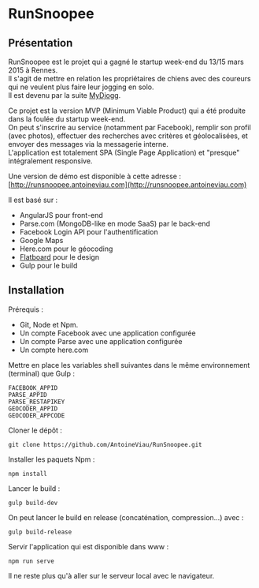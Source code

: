 # RunSnoopee

## Présentation
RunSnoopee est le projet qui a gagné le startup week-end du 13/15 mars 2015 à Rennes.   
Il s'agit de mettre en relation les propriétaires de chiens avec des coureurs qui ne veulent plus faire leur jogging en solo.  
Il est devenu par la suite [MyDjogg](http://www.mydjogg.com).

Ce projet est la version MVP (Minimum Viable Product) qui a été produite dans la foulée du startup week-end.  
On peut s'inscrire au service (notamment par Facebook), remplir son profil (avec photos), effectuer des recherches avec critères et géolocalisées, et envoyer des messages via la messagerie interne.  
L'application est totalement SPA (Single Page Application) et "presque" intégralement responsive.

Une version de démo est disponible à cette adresse : [http://runsnoopee.antoineviau.com](http://runsnoopee.antoineviau.com)  

Il est basé sur :
 * AngularJS pour front-end
 * Parse.com (MongoDB-like en mode SaaS) par le back-end
 * Facebook Login API pour l'authentification
 * Google Maps
 * Here.com pour le géocoding
 * [Flatboard](http://wrapbootstrap.com/preview/WB0G434G7) pour le design
 * Gulp pour le build

## Installation
Prérequis : 
  * Git, Node et Npm.
  * Un compte Facebook avec une application configurée
  * Un compte Parse  avec une application configurée
  * Un compte here.com

Mettre en place les variables shell suivantes dans le même environnement (terminal) que Gulp : 

    FACEBOOK_APPID
    PARSE_APPID
    PARSE_RESTAPIKEY
    GEOCODER_APPID
    GEOCODER_APPCODE

Cloner le dépôt : 

    git clone https://github.com/AntoineViau/RunSnoopee.git

Installer les paquets Npm : 

    npm install

Lancer le build : 

    gulp build-dev

On peut lancer le build en release (concaténation, compression...) avec :

    gulp build-release

Servir l'application qui est disponible dans www : 

    npm run serve

Il ne reste plus qu'à aller sur le serveur local avec le navigateur.

